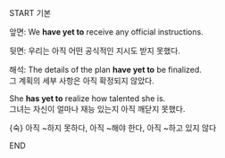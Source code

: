 START
기본

앞면:
We **have yet to** receive any official instructions.

뒷면:
우리는 아직 어떤 공식적인 지시도 받지 못했다.

해석:
The details of the plan **have yet to** be finalized.  
그 계획의 세부 사항은 아직 확정되지 않았다.

She **has yet to** realize how talented she is.  
그녀는 자신이 얼마나 재능 있는지 아직 깨닫지 못했다.

{숙} 아직 ~하지 못하다, 아직 ~해야 한다, 아직 ~하고 있지 않다 
<!--ID: 1746697664819-->
END